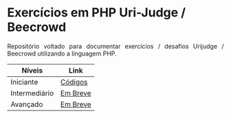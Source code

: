 # Exercícios em PHP Uri-Judge / Beecrowd

<p align="justify">Repositório voltado para documentar exercícios / desafios Urijudge / Beecrowd utilizando a línguagem PHP.</p>

Níveis | Link
---------------- | ----------------
Iniciante | [Códigos](https://github.com/RuanSalles/ExerciciosUri-PHP/tree/main/N%C3%ADvel%20Iniciante)
Intermediário | [Em Breve]()
Avançado | [Em Breve]()